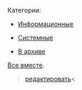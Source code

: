 Категории:
  * [Информационные](http://code.google.com/p/egghelp/w/list?q=label:%D0%B8%D0%BD%D1%84%D0%BE%D1%80%D0%BC%D0%B0%D1%86%D0%B8%D0%BE%D0%BD%D0%BD%D1%8B%D0%B5)
  * [Системные](http://code.google.com/p/egghelp/w/list?q=label:%D1%81%D0%B8%D1%81%D1%82%D0%B5%D0%BC%D0%BD%D1%8B%D0%B5)

  * [В архиве](http://code.google.com/p/egghelp/w/list?q=label:zip)


[Все вместе](http://code.google.com/p/egghelp/w/list).



>[редактировать](a1.md)<